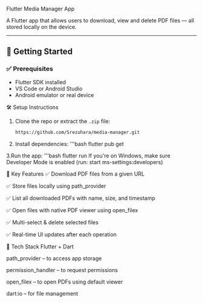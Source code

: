 Flutter Media Manager App

A Flutter app that allows users to download, view and delete PDF files — all stored locally on the device.

---

## 🚀 Getting Started

### ✅ Prerequisites
- Flutter SDK installed
- VS Code or Android Studio
- Android emulator or real device

🛠 Setup Instructions

1. Clone the repo or extract the `.zip` file:
   ```bash
   https://github.com/Srezuhara/media-manager.git

2. Install dependencies:
'''bash
flutter pub get

3.Run the app:
'''bash
flutter run
If you're on Windows, make sure Developer Mode is enabled (run: start ms-settings:developers)


🔑 Key Features
✅ Download PDF files from a given URL

✅ Store files locally using path_provider

✅ List all downloaded PDFs with name, size, and timestamp

✅ Open files with native PDF viewer using open_filex

✅ Multi-select & delete selected files

✅ Real-time UI updates after each operation

🧱 Tech Stack
Flutter + Dart

path_provider – to access app storage

permission_handler – to request permissions

open_filex – to open PDFs using default viewer

dart:io – for file management
